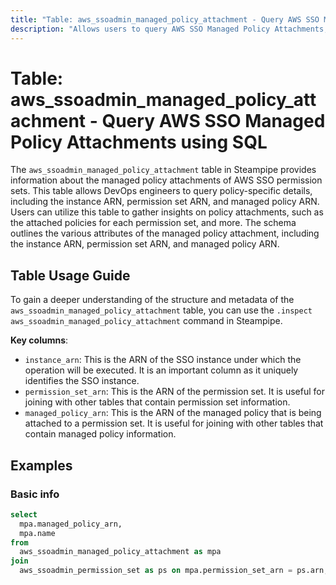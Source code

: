 ```yaml
---
title: "Table: aws_ssoadmin_managed_policy_attachment - Query AWS SSO Managed Policy Attachments using SQL"
description: "Allows users to query AWS SSO Managed Policy Attachments, providing information about the managed policy attachments of AWS SSO permission sets."
---
```


# Table: aws_ssoadmin_managed_policy_attachment - Query AWS SSO Managed Policy Attachments using SQL

The `aws_ssoadmin_managed_policy_attachment` table in Steampipe provides information about the managed policy attachments of AWS SSO permission sets. This table allows DevOps engineers to query policy-specific details, including the instance ARN, permission set ARN, and managed policy ARN. Users can utilize this table to gather insights on policy attachments, such as the attached policies for each permission set, and more. The schema outlines the various attributes of the managed policy attachment, including the instance ARN, permission set ARN, and managed policy ARN.

## Table Usage Guide

To gain a deeper understanding of the structure and metadata of the `aws_ssoadmin_managed_policy_attachment` table, you can use the `.inspect aws_ssoadmin_managed_policy_attachment` command in Steampipe.

**Key columns**:

- `instance_arn`: This is the ARN of the SSO instance under which the operation will be executed. It is an important column as it uniquely identifies the SSO instance.
- `permission_set_arn`: This is the ARN of the permission set. It is useful for joining with other tables that contain permission set information.
- `managed_policy_arn`: This is the ARN of the managed policy that is being attached to a permission set. It is useful for joining with other tables that contain managed policy information.

## Examples

### Basic info

```sql
select
  mpa.managed_policy_arn,
  mpa.name
from
  aws_ssoadmin_managed_policy_attachment as mpa
join
  aws_ssoadmin_permission_set as ps on mpa.permission_set_arn = ps.arn;
```
